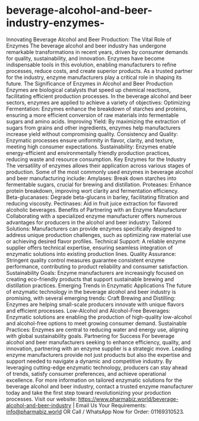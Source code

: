 # beverage-alcohol-and-beer-industry-enzymes-
Innovating Beverage Alcohol and Beer Production: The Vital Role of Enzymes
The beverage alcohol and beer industry has undergone remarkable transformations in recent years, driven by consumer demands for quality, sustainability, and innovation. Enzymes have become indispensable tools in this evolution, enabling manufacturers to refine processes, reduce costs, and create superior products. As a trusted partner for the industry, enzyme manufacturers play a critical role in shaping its future.
The Significance of Enzymes in Alcohol and Beer Production
Enzymes are biological catalysts that speed up chemical reactions, facilitating efficient production processes. In the beverage alcohol and beer sectors, enzymes are applied to achieve a variety of objectives:
Optimizing Fermentation: Enzymes enhance the breakdown of starches and proteins, ensuring a more efficient conversion of raw materials into fermentable sugars and amino acids.
Improving Yield: By maximizing the extraction of sugars from grains and other ingredients, enzymes help manufacturers increase yield without compromising quality.
Consistency and Quality: Enzymatic processes ensure uniformity in flavor, clarity, and texture, meeting high consumer expectations.
Sustainability: Enzymes enable energy-efficient and environmentally friendly production practices, reducing waste and resource consumption.
Key Enzymes for the Industry
The versatility of enzymes allows their application across various stages of production. Some of the most commonly used enzymes in beverage alcohol and beer manufacturing include:
Amylases: Break down starches into fermentable sugars, crucial for brewing and distillation.
Proteases: Enhance protein breakdown, improving wort clarity and fermentation efficiency.
Beta-glucanases: Degrade beta-glucans in barley, facilitating filtration and reducing viscosity.
Pectinases: Aid in fruit juice extraction for flavored alcoholic beverages.
Benefits of Partnering with an Enzyme Manufacturer
Collaborating with a specialized enzyme manufacturer offers numerous advantages for producers in the alcohol and beer industry:
Tailored Solutions: Manufacturers can provide enzymes specifically designed to address unique production challenges, such as optimizing raw material use or achieving desired flavor profiles.
Technical Support: A reliable enzyme supplier offers technical expertise, ensuring seamless integration of enzymatic solutions into existing production lines.
Quality Assurance: Stringent quality control measures guarantee consistent enzyme performance, contributing to product reliability and consumer satisfaction.
Sustainability Goals: Enzyme manufacturers are increasingly focused on creating eco-friendly products that support sustainable brewing and distillation practices.
Emerging Trends in Enzymatic Applications
The future of enzymatic technology in the beverage alcohol and beer industry is promising, with several emerging trends:
Craft Brewing and Distilling: Enzymes are helping small-scale producers innovate with unique flavors and efficient processes.
Low-Alcohol and Alcohol-Free Beverages: Enzymatic solutions are enabling the production of high-quality low-alcohol and alcohol-free options to meet growing consumer demand.
Sustainable Practices: Enzymes are central to reducing water and energy use, aligning with global sustainability goals.
Partnering for Success
For beverage alcohol and beer manufacturers seeking to enhance efficiency, quality, and innovation, partnering with an enzyme supplier is a strategic move. Leading enzyme manufacturers provide not just products but also the expertise and support needed to navigate a dynamic and competitive industry.
By leveraging cutting-edge enzymatic technology, producers can stay ahead of trends, satisfy consumer preferences, and achieve operational excellence.
For more information on tailored enzymatic solutions for the beverage alcohol and beer industry, contact a trusted enzyme manufacturer today and take the first step toward revolutionizing your production processes.
Visit our website: https://www.pharmabiz.world/beverage-alcohol-and-beer-industry | Email Us Your Requirements: info@pharmabiz.world OR Call / WhatsApp Now for Order: 01169310523.
